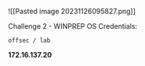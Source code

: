 ![[Pasted image 20231126095827.png]]


Challenge 2 - WINPREP OS Credentials:

```
offsec / lab
```

**172.16.137.20**